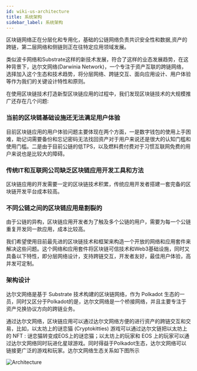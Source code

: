 ```yaml
---
id: wiki-us-architecture
title: 系统架构
sidebar_label: 系统架构
---
```


区块链网络正在分层化和专用化，基础的公链网络负责共识安全性和数据,资产的跨链，第二层网络和侧链则正在往特定应用领域发展。

类似波卡网络和Substrate这样的新技术发展，符合了这样的业态发展趋势，在这种背景下，达尔文网络(Darwinia Network)，一个专注于资产互联的跨链网络，选择加入这个生态和技术趋势，将分层网络、跨链交互、面向应用设计、用户体验等作为我们的关键设计特性和原则。

在使用区块链技术打造新型区块链应用的过程中，我们发现区块链技术的大规模推广还存在几个问题:

### 当前的区块链基础设施还无法满足用户体验

目前区块链应用的用户体验问题主要体现在两个方面，一是数字钱包的使用上手困难，助记词需要备份和忘记密码无法找回资产对于用户来说还是很大的认知门槛和使用门槛。二是由于目前公链的低TPS，以及燃料费付费对于习惯互联网免费的用户来说也是比较大的障碍。

### 传统IT和互联网公司缺乏区块链应用开发工具和方法

区块链应用的开发需要一定的区块链技术积累，传统应用开发者搭建一套完备的区块链开发平台成本较高。

### 不同公链之间的区块链应用是割裂的

由于公链的异构，区块链应用开发者为了触及多个公链的用户，需要为每一个公链重复开发同一款应用，成本比较高。

我们希望使用目前最先进的区块链技术和框架来构造一个开放的网络和应用套件来解决这些问题。这个网络和应用套件将区块链可信技术和Web3基础设施，同时又具备以下特性，即分层网络设计，支持跨链交互，开发者友好，最佳用户体验，高并发可定制。

### 架构设计

达尔文网络是基于 Substrate 技术构建的区块链网络，作为 Polkadot 生态的一员，同时又区分于Polkadot的是，达尔文网络是一个桥接网络，并且主要专注于资产兑换协议方向的跨链业务。

通过达尔文网络，区块链应用可以通过达尔文网络方便的进行资产的跨链交互和交易，比如，以太坊上的谜恋猫 (Cryptokitties) 游戏可以通过达尔文链把以太坊上的 NFT : 谜恋猫转变成EOS上的谜恋猫；以太坊上的玩家和 EOS 上的玩家可以通过达尔文网络同时玩进化星球游戏。同时得益于Polkadot生态，达尔文网络可以链接更广泛的游戏和玩家。达尔文网络生态关系如下图所示

![Architecture](assets/architecture-cn.png)